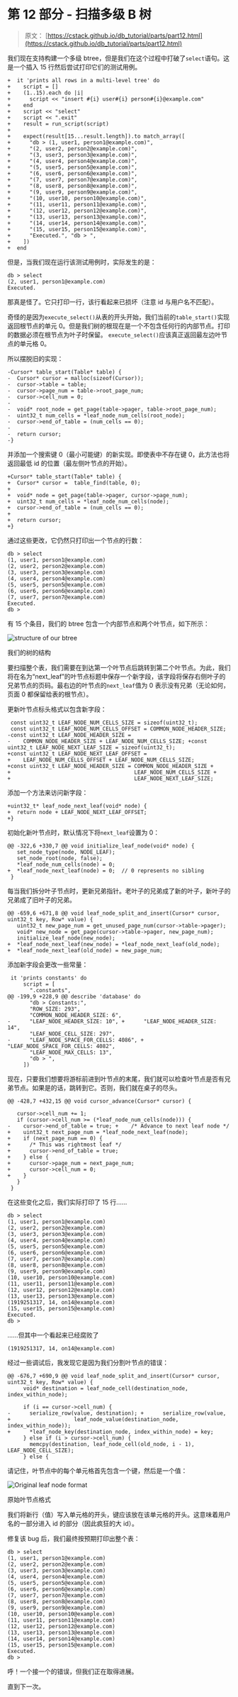 # 第 12 部分 - 扫描多级 B 树

> 原文： [https://cstack.github.io/db_tutorial/parts/part12.html](https://cstack.github.io/db_tutorial/parts/part12.html)

我们现在支持构建一个多级 btree，但是我们在这个过程中打破了`select`语句。这是一个插入 15 行然后尝试打印它们的测试用例。

```
+  it 'prints all rows in a multi-level tree' do
+    script = []
+    (1..15).each do |i|
+      script << "insert #{i} user#{i} person#{i}@example.com"
+    end
+    script << "select"
+    script << ".exit"
+    result = run_script(script)
+
+    expect(result[15...result.length]).to match_array([
+      "db > (1, user1, person1@example.com)",
+      "(2, user2, person2@example.com)",
+      "(3, user3, person3@example.com)",
+      "(4, user4, person4@example.com)",
+      "(5, user5, person5@example.com)",
+      "(6, user6, person6@example.com)",
+      "(7, user7, person7@example.com)",
+      "(8, user8, person8@example.com)",
+      "(9, user9, person9@example.com)",
+      "(10, user10, person10@example.com)",
+      "(11, user11, person11@example.com)",
+      "(12, user12, person12@example.com)",
+      "(13, user13, person13@example.com)",
+      "(14, user14, person14@example.com)",
+      "(15, user15, person15@example.com)",
+      "Executed.", "db > ",
+    ])
+  end 
```

但是，当我们现在运行该测试用例时，实际发生的是：

```
db > select
(2, user1, person1@example.com)
Executed. 
```

那真是怪了。它只打印一行，该行看起来已损坏（注意 id 与用户名不匹配）。

奇怪的是因为`execute_select()`从表的开头开始，我们当前的`table_start()`实现返回根节点的单元 0。但是我们树的根现在是一个不包含任何行的内部节点。打印的数据必须在根节点为叶子时保留。 `execute_select()`应该真正返回最左边叶节点的单元格 0。

所以摆脱旧的实现：

```
-Cursor* table_start(Table* table) {
-  Cursor* cursor = malloc(sizeof(Cursor));
-  cursor->table = table;
-  cursor->page_num = table->root_page_num;
-  cursor->cell_num = 0;
-
-  void* root_node = get_page(table->pager, table->root_page_num);
-  uint32_t num_cells = *leaf_node_num_cells(root_node);
-  cursor->end_of_table = (num_cells == 0);
-
-  return cursor;
-} 
```

并添加一个搜索键 0（最小可能键）的新实现。即使表中不存在键 0，此方法也将返回最低 id 的位置（最左侧叶节点的开始）。

```
+Cursor* table_start(Table* table) {
+  Cursor* cursor =  table_find(table, 0);
+
+  void* node = get_page(table->pager, cursor->page_num);
+  uint32_t num_cells = *leaf_node_num_cells(node);
+  cursor->end_of_table = (num_cells == 0);
+
+  return cursor;
+} 
```

通过这些更改，它仍然只打印出一个节点的行数：

```
db > select
(1, user1, person1@example.com)
(2, user2, person2@example.com)
(3, user3, person3@example.com)
(4, user4, person4@example.com)
(5, user5, person5@example.com)
(6, user6, person6@example.com)
(7, user7, person7@example.com)
Executed.
db > 
```

有 15 个条目，我们的 btree 包含一个内部节点和两个叶节点，如下所示：

![structure of our btree](img/9b1d283f73bd4b427dee7e63ddf2f106.jpg)

我们的树的结构

要扫描整个表，我们需要在到达第一个叶节点后跳转到第二个叶节点。为此，我们将在名为“next_leaf”的叶节点标题中保存一个新字段，该字段将保存右侧叶子的兄弟节点的页码。最右边的叶节点的`next_leaf`值为 0 表示没有兄弟（无论如何，页面 0 都保留给表的根节点）。

更新叶节点标头格式以包含新字段：

```
 const uint32_t LEAF_NODE_NUM_CELLS_SIZE = sizeof(uint32_t);
 const uint32_t LEAF_NODE_NUM_CELLS_OFFSET = COMMON_NODE_HEADER_SIZE;
-const uint32_t LEAF_NODE_HEADER_SIZE =
-    COMMON_NODE_HEADER_SIZE + LEAF_NODE_NUM_CELLS_SIZE; +const uint32_t LEAF_NODE_NEXT_LEAF_SIZE = sizeof(uint32_t);
+const uint32_t LEAF_NODE_NEXT_LEAF_OFFSET =
+    LEAF_NODE_NUM_CELLS_OFFSET + LEAF_NODE_NUM_CELLS_SIZE;
+const uint32_t LEAF_NODE_HEADER_SIZE = COMMON_NODE_HEADER_SIZE +
+                                       LEAF_NODE_NUM_CELLS_SIZE +
+                                       LEAF_NODE_NEXT_LEAF_SIZE; 
```

添加一个方法来访问新字段：

```
+uint32_t* leaf_node_next_leaf(void* node) {
+  return node + LEAF_NODE_NEXT_LEAF_OFFSET;
+} 
```

初始化新叶节点时，默认情况下将`next_leaf`设置为 0：

```
@@ -322,6 +330,7 @@ void initialize_leaf_node(void* node) {
   set_node_type(node, NODE_LEAF);
   set_node_root(node, false);
   *leaf_node_num_cells(node) = 0;
+  *leaf_node_next_leaf(node) = 0;  // 0 represents no sibling
 } 
```

每当我们拆分叶子节点时，更新兄弟指针。老叶子的兄弟成了新的叶子，新叶子的兄弟成了旧叶子的兄弟。

```
@@ -659,6 +671,8 @@ void leaf_node_split_and_insert(Cursor* cursor, uint32_t key, Row* value) {
   uint32_t new_page_num = get_unused_page_num(cursor->table->pager);
   void* new_node = get_page(cursor->table->pager, new_page_num);
   initialize_leaf_node(new_node);
+  *leaf_node_next_leaf(new_node) = *leaf_node_next_leaf(old_node);
+  *leaf_node_next_leaf(old_node) = new_page_num; 
```

添加新字段会更改一些常量：

```
 it 'prints constants' do
     script = [
       ".constants",
@@ -199,9 +228,9 @@ describe 'database' do
       "db > Constants:",
       "ROW_SIZE: 293",
       "COMMON_NODE_HEADER_SIZE: 6",
-      "LEAF_NODE_HEADER_SIZE: 10", +      "LEAF_NODE_HEADER_SIZE: 14",
       "LEAF_NODE_CELL_SIZE: 297",
-      "LEAF_NODE_SPACE_FOR_CELLS: 4086", +      "LEAF_NODE_SPACE_FOR_CELLS: 4082",
       "LEAF_NODE_MAX_CELLS: 13",
       "db > ",
     ]) 
```

现在，只要我们想要将游标前进到叶节点的末尾，我们就可以检查叶节点是否有兄弟节点。如果是的话，跳转到它。否则，我们就在桌子的尽头。

```
@@ -428,7 +432,15 @@ void cursor_advance(Cursor* cursor) {

   cursor->cell_num += 1;
   if (cursor->cell_num >= (*leaf_node_num_cells(node))) {
-    cursor->end_of_table = true; +    /* Advance to next leaf node */
+    uint32_t next_page_num = *leaf_node_next_leaf(node);
+    if (next_page_num == 0) {
+      /* This was rightmost leaf */
+      cursor->end_of_table = true;
+    } else {
+      cursor->page_num = next_page_num;
+      cursor->cell_num = 0;
+    }
   }
 } 
```

在这些变化之后，我们实际打印了 15 行......

```
db > select
(1, user1, person1@example.com)
(2, user2, person2@example.com)
(3, user3, person3@example.com)
(4, user4, person4@example.com)
(5, user5, person5@example.com)
(6, user6, person6@example.com)
(7, user7, person7@example.com)
(8, user8, person8@example.com)
(9, user9, person9@example.com)
(10, user10, person10@example.com)
(11, user11, person11@example.com)
(12, user12, person12@example.com)
(13, user13, person13@example.com)
(1919251317, 14, on14@example.com)
(15, user15, person15@example.com)
Executed.
db > 
```

......但其中一个看起来已经腐败了

```
(1919251317, 14, on14@example.com) 
```

经过一些调试后，我发现它是因为我们分割叶节点的错误：

```
@@ -676,7 +690,9 @@ void leaf_node_split_and_insert(Cursor* cursor, uint32_t key, Row* value) {
     void* destination = leaf_node_cell(destination_node, index_within_node);

     if (i == cursor->cell_num) {
-      serialize_row(value, destination); +      serialize_row(value,
+                    leaf_node_value(destination_node, index_within_node));
+      *leaf_node_key(destination_node, index_within_node) = key;
     } else if (i > cursor->cell_num) {
       memcpy(destination, leaf_node_cell(old_node, i - 1), LEAF_NODE_CELL_SIZE);
     } else { 
```

请记住，叶节点中的每个单元格首先包含一个键，然后是一个值：

![Original leaf node format](img/589aa888133cca0e6e724edc7ccf15c7.jpg)

原始叶节点格式

我们将新行（值）写入单元格的开头，键应该放在该单元格的开头。这意味着用户名的一部分进入 id 的部分（因此疯狂的大 id）。

修复该 bug 后，我们最终按预期打印出整个表：

```
db > select
(1, user1, person1@example.com)
(2, user2, person2@example.com)
(3, user3, person3@example.com)
(4, user4, person4@example.com)
(5, user5, person5@example.com)
(6, user6, person6@example.com)
(7, user7, person7@example.com)
(8, user8, person8@example.com)
(9, user9, person9@example.com)
(10, user10, person10@example.com)
(11, user11, person11@example.com)
(12, user12, person12@example.com)
(13, user13, person13@example.com)
(14, user14, person14@example.com)
(15, user15, person15@example.com)
Executed.
db > 
```

呼！一个接一个的错误，但我们正在取得进展。

直到下一次。